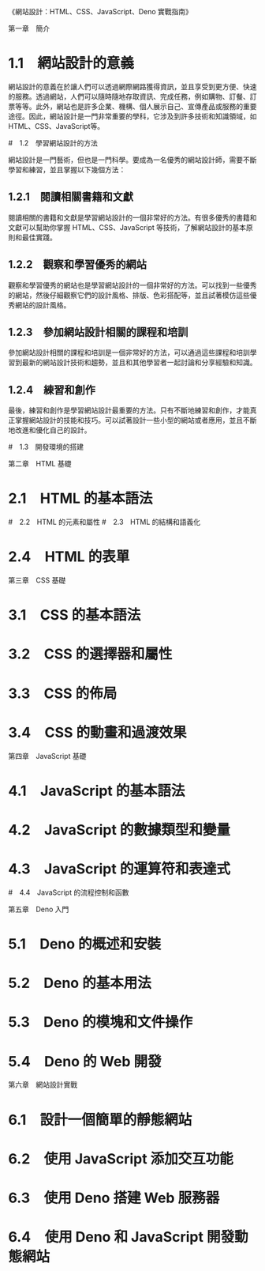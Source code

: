 《網站設計：HTML、CSS、JavaScript、Deno 實戰指南》

第一章　簡介

#  1.1　網站設計的意義

 網站設計的意義在於讓人們可以透過網際網路獲得資訊，並且享受到更方便、快速的服務。透過網站，人們可以隨時隨地存取資訊、完成任務，例如購物、訂餐、訂票等等。此外，網站也是許多企業、機構、個人展示自己、宣傳產品或服務的重要途徑。因此，網站設計是一門非常重要的學科，它涉及到許多技術和知識領域，如HTML、CSS、JavaScript等。

#　1.2　學習網站設計的方法

網站設計是一門藝術，但也是一門科學。要成為一名優秀的網站設計師，需要不斷學習和練習，並且掌握以下幾個方法：

## 1.2.1　閱讀相關書籍和文獻

閱讀相關的書籍和文獻是學習網站設計的一個非常好的方法。有很多優秀的書籍和文獻可以幫助你掌握 HTML、CSS、JavaScript 等技術，了解網站設計的基本原則和最佳實踐。

## 1.2.2　觀察和學習優秀的網站

觀察和學習優秀的網站也是學習網站設計的一個非常好的方法。可以找到一些優秀的網站，然後仔細觀察它們的設計風格、排版、色彩搭配等，並且試著模仿這些優秀網站的設計風格。

## 1.2.3　參加網站設計相關的課程和培訓

參加網站設計相關的課程和培訓是一個非常好的方法，可以通過這些課程和培訓學習到最新的網站設計技術和趨勢，並且和其他學習者一起討論和分享經驗和知識。

## 1.2.4　練習和創作

最後，練習和創作是學習網站設計最重要的方法。只有不斷地練習和創作，才能真正掌握網站設計的技能和技巧。可以試著設計一些小型的網站或者應用，並且不斷地改進和優化自己的設計。

#　1.3　開發環境的搭建

第二章　HTML 基礎

#  2.1　HTML 的基本語法
#　2.2　HTML 的元素和屬性
#　2.3　HTML 的結構和語義化
#  2.4　HTML 的表單

第三章　CSS 基礎
#  3.1　CSS 的基本語法
#  3.2　CSS 的選擇器和屬性
#  3.3　CSS 的佈局
#  3.4　CSS 的動畫和過渡效果

第四章　JavaScript 基礎
#  4.1　JavaScript 的基本語法
#  4.2　JavaScript 的數據類型和變量
#  4.3　JavaScript 的運算符和表達式
#　4.4　JavaScript 的流程控制和函數

第五章　Deno 入門
#  5.1　Deno 的概述和安裝
#  5.2　Deno 的基本用法
#  5.3　Deno 的模塊和文件操作
#  5.4　Deno 的 Web 開發

第六章　網站設計實戰
#  6.1　設計一個簡單的靜態網站
#  6.2　使用 JavaScript 添加交互功能
#  6.3　使用 Deno 搭建 Web 服務器
#  6.4　使用 Deno 和 JavaScript 開發動態網站

